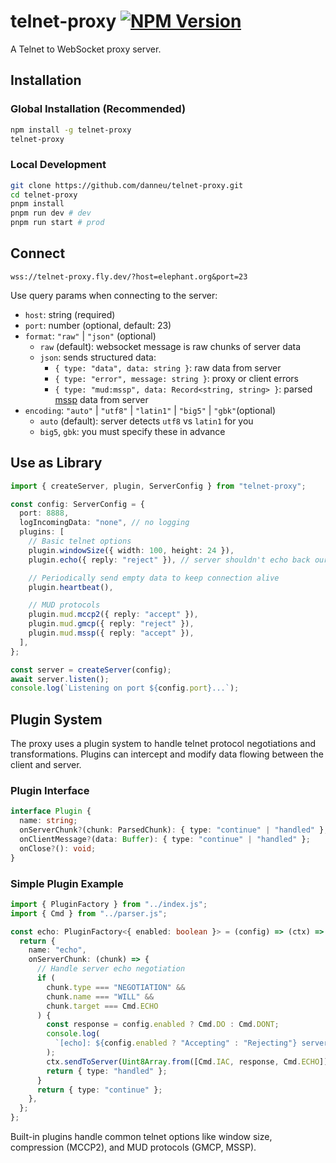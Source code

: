 # telnet-proxy [![NPM Version](https://img.shields.io/npm/v/telnet-proxy)](https://www.npmjs.com/package/telnet-proxy)

A Telnet to WebSocket proxy server.

## Installation

### Global Installation (Recommended)

```sh
npm install -g telnet-proxy
telnet-proxy
```

### Local Development

```sh
git clone https://github.com/danneu/telnet-proxy.git
cd telnet-proxy
pnpm install
pnpm run dev # dev
pnpm run start # prod
```

## Connect

```
wss://telnet-proxy.fly.dev/?host=elephant.org&port=23
```

Use query params when connecting to the server:

- `host`: string (required)
- `port`: number (optional, default: 23)
- `format`: `"raw"` | `"json"` (optional)
  - `raw` (default): websocket message is raw chunks of server data
  - `json`: sends structured data:
    - `{ type: "data", data: string }`: raw data from server
    - `{ type: "error", message: string }`: proxy or client errors
    - `{ type: "mud:mssp", data: Record<string, string> }`: parsed [mssp](https://tintin.mudhalla.net/protocols/mssp/) data from server
- `encoding`: `"auto"` | `"utf8"` | `"latin1"` | `"big5"` | `"gbk"`(optional)
  - `auto` (default): server detects `utf8` vs `latin1` for you
  - `big5`, `gbk`: you must specify these in advance

## Use as Library

```typescript
import { createServer, plugin, ServerConfig } from "telnet-proxy";

const config: ServerConfig = {
  port: 8888,
  logIncomingData: "none", // no logging
  plugins: [
    // Basic telnet options
    plugin.windowSize({ width: 100, height: 24 }),
    plugin.echo({ reply: "reject" }), // server shouldn't echo back our messages

    // Periodically send empty data to keep connection alive
    plugin.heartbeat(),

    // MUD protocols
    plugin.mud.mccp2({ reply: "accept" }),
    plugin.mud.gmcp({ reply: "reject" }),
    plugin.mud.mssp({ reply: "accept" }),
  ],
};

const server = createServer(config);
await server.listen();
console.log(`Listening on port ${config.port}...`);
```

## Plugin System

The proxy uses a plugin system to handle telnet protocol negotiations and transformations. Plugins can intercept and modify data flowing between the client and server.

### Plugin Interface

```typescript
interface Plugin {
  name: string;
  onServerChunk?(chunk: ParsedChunk): { type: "continue" | "handled" };
  onClientMessage?(data: Buffer): { type: "continue" | "handled" };
  onClose?(): void;
}
```

### Simple Plugin Example

```typescript
import { PluginFactory } from "../index.js";
import { Cmd } from "../parser.js";

const echo: PluginFactory<{ enabled: boolean }> = (config) => (ctx) => {
  return {
    name: "echo",
    onServerChunk: (chunk) => {
      // Handle server echo negotiation
      if (
        chunk.type === "NEGOTIATION" &&
        chunk.name === "WILL" &&
        chunk.target === Cmd.ECHO
      ) {
        const response = config.enabled ? Cmd.DO : Cmd.DONT;
        console.log(
          `[echo]: ${config.enabled ? "Accepting" : "Rejecting"} server echo`,
        );
        ctx.sendToServer(Uint8Array.from([Cmd.IAC, response, Cmd.ECHO]));
        return { type: "handled" };
      }
      return { type: "continue" };
    },
  };
};
```

Built-in plugins handle common telnet options like window size, compression (MCCP2), and MUD protocols (GMCP, MSSP).
